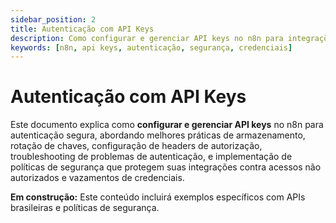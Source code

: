 ```yaml
---
sidebar_position: 2
title: Autenticação com API Keys
description: Como configurar e gerenciar API keys no n8n para integrações seguras
keywords: [n8n, api keys, autenticação, segurança, credenciais]
---
```


# <IonicIcon name="key-outline" size={32} color="#ea4b71" /> Autenticação com API Keys

Este documento explica como **configurar e gerenciar API keys** no n8n para autenticação segura, abordando melhores práticas de armazenamento, rotação de chaves, configuração de headers de autorização, troubleshooting de problemas de autenticação, e implementação de políticas de segurança que protegem suas integrações contra acessos não autorizados e vazamentos de credenciais.

**<IonicIcon name="construct-outline" size={16} color="#f59e0b" /> Em construção:** Este conteúdo incluirá exemplos específicos com APIs brasileiras e políticas de segurança.
